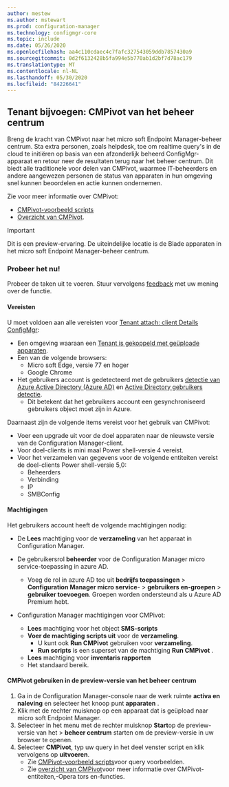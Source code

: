 ```yaml
---
author: mestew
ms.author: mstewart
ms.prod: configuration-manager
ms.technology: configmgr-core
ms.topic: include
ms.date: 05/26/2020
ms.openlocfilehash: aa4c110cdaec4c7fafc327543059ddb7857430a9
ms.sourcegitcommit: 0d2f6132428b5fa994e5b770ab1d2bf7d78ac179
ms.translationtype: MT
ms.contentlocale: nl-NL
ms.lasthandoff: 05/30/2020
ms.locfileid: "84226641"
---
```

## <a name="tenant-attach-cmpivot-from-the-admin-center"></a><a name="bkmk_cmpivot"></a>Tenant bijvoegen: CMPivot van het beheer centrum
<!--6024392-->
Breng de kracht van CMPivot naar het micro soft Endpoint Manager-beheer centrum. Sta extra personen, zoals helpdesk, toe om realtime query's in de cloud te initiëren op basis van een afzonderlijk beheerd ConfigMgr-apparaat en retour neer de resultaten terug naar het beheer centrum. Dit biedt alle traditionele voor delen van CMPivot, waarmee IT-beheerders en andere aangewezen personen de status van apparaten in hun omgeving snel kunnen beoordelen en actie kunnen ondernemen.

Zie voor meer informatie over CMPivot:
- [CMPivot-voorbeeld scripts](../../../../../tenant-attach/cmpivot-samples-attached.md)
- [Overzicht van CMPivot](../../../../../tenant-attach/cmpivot-overview-attached.md).

> [!Important]
> Dit is een preview-ervaring. De uiteindelijke locatie is de Blade apparaten in het micro soft Endpoint Manager-beheer centrum.

### <a name="try-it-out"></a>Probeer het nu!

Probeer de taken uit te voeren. Stuur vervolgens [feedback](../../technical-preview-2003.md#bkmk_feedback) met uw mening over de functie.

#### <a name="prerequisites"></a>Vereisten

U moet voldoen aan alle vereisten voor [Tenant attach: client Details ConfigMgr](../../technical-preview-2004.md#bkmk_mem):

- Een omgeving waaraan een [Tenant is gekoppeld met geüploade apparaten](../../../../../tenant-attach/device-sync-actions.md).
- Een van de volgende browsers:
  - Micro soft Edge, versie 77 en hoger
  - Google Chrome
- Het gebruikers account is gedetecteerd met de gebruikers [detectie van Azure Active Directory (Azure AD)](../../../../servers/deploy/configure/about-discovery-methods.md#azureaddisc) en [Active Directory gebruikers detectie](../../../../servers/deploy/configure/about-discovery-methods.md#bkmk_aboutUser).
  - Dit betekent dat het gebruikers account een gesynchroniseerd gebruikers object moet zijn in Azure.

Daarnaast zijn de volgende items vereist voor het gebruik van CMPivot:

- Voer een upgrade uit voor de doel apparaten naar de nieuwste versie van de Configuration Manager-client.  
- Voor doel-clients is mini maal Power shell-versie 4 vereist.
- Voor het verzamelen van gegevens voor de volgende entiteiten vereist de doel-clients Power shell-versie 5,0:  
  - Beheerders
  - Verbinding
  - IP
  - SMBConfig

#### <a name="permissions"></a>Machtigingen

Het gebruikers account heeft de volgende machtigingen nodig:

- De **Lees** machtiging voor de **verzameling** van het apparaat in Configuration Manager.
- De gebruikersrol **beheerder** voor de Configuration Manager micro service-toepassing in azure AD.
  - Voeg de rol in azure AD toe uit **bedrijfs toepassingen**  >  **Configuration Manager micro service**-  >  **gebruikers en-groepen**  >  **gebruiker toevoegen**. Groepen worden ondersteund als u Azure AD Premium hebt.

- Configuration Manager machtigingen voor CMPivot:
  - **Lees** machtiging voor het object **SMS-scripts**
  - **Voer de machtiging scripts uit** voor de **verzameling**.
    - U kunt ook **Run CMPivot** gebruiken voor **verzameling**.
    - **Run scripts** is een superset van de machtiging **Run CMPivot** .
  - **Lees** machtiging voor **inventaris rapporten**
  - Het standaard bereik.

#### <a name="use-cmpivot-from-the-admin-center-preview"></a>CMPivot gebruiken in de preview-versie van het beheer centrum

1. Ga in de Configuration Manager-console naar de werk ruimte **activa en naleving** en selecteer het knoop punt **apparaten** .
1. Klik met de rechter muisknop op een apparaat dat is geüpload naar micro soft Endpoint Manager.
1. Selecteer in het menu met de rechter muisknop **Start**op de preview-versie van het  >  **beheer centrum** starten om de preview-versie in uw browser te openen.
2. Selecteer **CMPivot**, typ uw query in het deel venster script en klik vervolgens op **uitvoeren**.
   - Zie [CMPivot-voorbeeld scripts](../../../../../tenant-attach/cmpivot-samples-attached.md)voor query voorbeelden.
   -  Zie [overzicht van CMPivot](../../../../../tenant-attach/cmpivot-overview-attached.md)voor meer informatie over CMPivot-entiteiten,-Opera tors en-functies.
